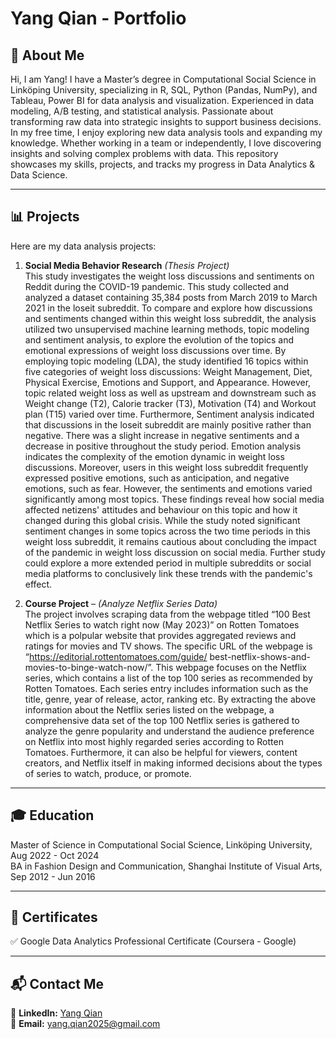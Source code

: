# Yang Qian - Portfolio

## **👋 About Me**
Hi, I am Yang! I have a Master’s degree in Computational Social Science in Linköping University, specializing in R, SQL, Python (Pandas, NumPy), and Tableau, Power BI for data analysis and visualization. Experienced in data modeling, A/B testing, and statistical analysis. Passionate about transforming raw data into strategic insights to support business decisions. In my free time, I enjoy exploring new data analysis tools and expanding my knowledge. Whether working in a team or independently, I love discovering insights and solving complex problems with data. This repository showcases my skills, projects, and tracks my progress in Data Analytics & Data Science.

---

## **📊 Projects**
Here are my data analysis projects:

1. **Social Media Behavior Research** *(Thesis Project)*  
This study investigates the weight loss discussions and sentiments on Reddit during the COVID-19 pandemic. This study collected and analyzed a dataset containing 35,384 posts from March 2019 to March 2021 in the loseit subreddit. To compare and explore how discussions and sentiments changed within this weight loss subreddit, the analysis utilized two unsupervised machine learning methods, topic modeling and sentiment analysis, to explore the evolution of the topics and emotional expressions of weight loss discussions over time. By employing topic modeling (LDA), the study identified 16 topics within five categories of weight loss discussions: Weight Management, Diet, Physical Exercise, Emotions and Support, and Appearance. However, topic related weight loss as well as upstream and downstream such as Weight change (T2), Calorie tracker (T3), Motivation (T4) and Workout plan (T15) varied over time. Furthermore, Sentiment analysis indicated that discussions in the loseit subreddit are mainly positive rather than negative. There was a slight increase in negative sentiments and a decrease in positive throughout the study period. Emotion analysis indicates the complexity of the emotion dynamic in weight loss discussions. Moreover, users in this weight loss subreddit frequently expressed positive emotions, such as anticipation, and negative emotions, such as fear. However, the sentiments and emotions varied significantly among most topics. These findings reveal how social media affected netizens' attitudes and behaviour on this topic and how it changed during this global crisis. While the study noted significant sentiment changes in some topics across the two time periods in this weight loss subreddit, it remains cautious about concluding the impact of the pandemic in weight loss discussion on social media. Further study could explore a more extended period in multiple subreddits or social media platforms to conclusively link these trends with the pandemic's effect.

2. **Course Project** – *(Analyze Netflix Series Data)*  
The project involves scraping data from the webpage titled “100 Best Netflix Series to watch right now (May
2023)” on Rotten Tomatoes which is a polpular website that provides aggregated reviews and ratings for
movies and TV shows. The specific URL of the webpage is “https://editorial.rottentomatoes.com/guide/
best-netflix-shows-and-movies-to-binge-watch-now/”. This webpage focuses on the Netflix series, which
contains a list of the top 100 series as recommended by Rotten Tomatoes. Each series entry includes
information such as the title, genre, year of release, actor, ranking etc.
By extracting the above information about the Netflix series listed on the webpage, a comprehensive data
set of the top 100 Netflix series is gathered to analyze the genre popularity and understand the audience
preference on Netflix into most highly regarded series according to Rotten Tomatoes. Furthermore, it can
also be helpful for viewers, content creators, and Netflix itself in making informed decisions about the types
of series to watch, produce, or promote.

---

## **🎓 Education**
Master of Science in Computational Social Science, Linköping University, Aug 2022 - Oct 2024  
BA in Fashion Design and Communication, Shanghai Institute of Visual Arts, Sep 2012 - Jun 2016

---

## **📜 Certificates**
✅ Google Data Analytics Professional Certificate (Coursera - Google)  

---

## **📬 Contact Me**
📌 **LinkedIn:** [Yang Qian](https://www.linkedin.com/in/yangqian86)  
📌 **Email:** yang.qian2025@gmail.com 
